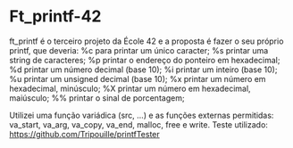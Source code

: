 # Ft_printf-42

ft_printf é o terceiro projeto da École 42 e a proposta é fazer o seu próprio printf, que deveria:
%c para printar um único caracter;
%s printar uma string de caracteres;
%p printar o endereço do ponteiro em hexadecimal;
%d printar um número decimal (base 10);
%i printar um inteiro (base 10);
%u printar um unsigned decimal (base 10);
%x printar um número em hexadecimal, minúsculo;
%X printar um número em hexadecimal, maiúsculo;
%% printar o sinal de porcentagem;

Utilizei uma função variádica (src, ...) e as funções externas permitidas: va_start, va_arg, va_copy, va_end, malloc, free e write.
Teste utilizado: https://github.com/Tripouille/printfTester
